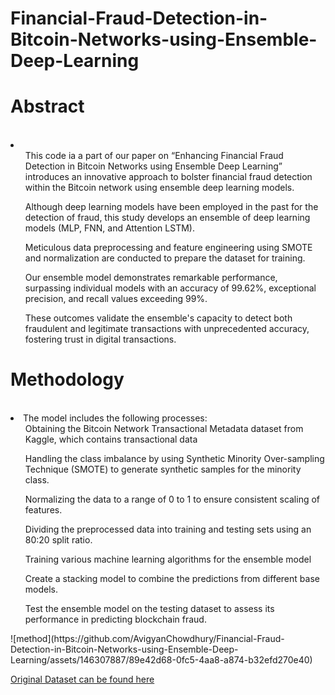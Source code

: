 # Financial-Fraud-Detection-in-Bitcoin-Networks-using-Ensemble-Deep-Learning
<h1>Abstract</h1> <br>
<li>
  <ol>This code ia a part of our paper on “Enhancing Financial Fraud Detection in Bitcoin Networks using Ensemble Deep Learning” introduces an innovative approach to bolster financial fraud detection within the Bitcoin network using ensemble deep learning models.​</ol>
<ol>Although deep learning models have been employed in the past for the detection of fraud, this study develops an ensemble of deep learning models (MLP, FNN, and Attention LSTM).​</ol>
<ol>Meticulous data preprocessing and feature engineering using SMOTE and normalization are conducted to prepare the dataset for training.​</ol>
<ol>Our ensemble model demonstrates remarkable performance, surpassing individual models with an accuracy of 99.62%, exceptional precision, and recall values exceeding 99%.​</ol>
<ol>These outcomes validate the ensemble's capacity to detect both fraudulent and legitimate transactions with unprecedented accuracy, fostering trust in digital transactions. ​</ol>
</li>

<h1>Methodology​ </h1><br>
<li>
The model includes the following processes:​
<ol>Obtaining the Bitcoin Network Transactional Metadata dataset from Kaggle, which contains transactional data​ </ol>
<ol>Handling the class imbalance by using Synthetic Minority Over-sampling Technique (SMOTE) to generate synthetic samples for the minority class.​ </ol>
<ol>Normalizing the data to a range of 0 to 1 to ensure consistent scaling of features.​ </ol>
<ol>Dividing the preprocessed data into training and testing sets using an 80:20 split ratio.​ </ol>
<ol>Training various machine learning algorithms for the ensemble model​ </ol>
<ol>Create a stacking model to combine the predictions from different base models.​ </ol>
<ol>Test the ensemble model on the testing dataset to assess its performance in predicting blockchain fraud.​ </ol>
</li>
![method](https://github.com/AvigyanChowdhury/Financial-Fraud-Detection-in-Bitcoin-Networks-using-Ensemble-Deep-Learning/assets/146307887/89e42d68-0fc5-4aa8-a874-b32efd270e40)

<a href="https://www.kaggle.com/datasets/omershafiq/bitcoin-network-transactional-metadata">Original Dataset can be found here </a>



  
